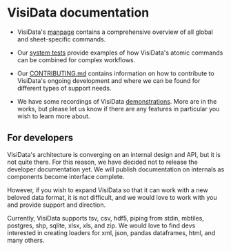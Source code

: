 # VisiData documentation

* VisiData's [manpage](/man) contains a comprehensive overview of all global and sheet-specific commands.

* Our [system tests](/test) provide examples of how VisiData's atomic commands can be combined for complex workflows.

* Our [CONTRIBUTING.md](/contributing) contains information on how to contribute to VisiData's ongoing development and where we can be found for different types of support needs.

* We have some recordings of VisiData [demonstrations](/videos). More are in the works, but please let us know if there are any features in particular you wish to learn more about.

## For developers

VisiData's architecture is converging on an internal design and API, but it is not quite there. For this reason, we have decided not to release the developer documentation yet.  We will publish documentation on internals as components become interface complete.

However, if you wish to expand VisiData so that it can work with a new beloved data format, it is not difficult, and we would love to work with you and provide support and direction.

Currently, VisiData supports tsv, csv, hdf5, piping from stdin, mbtiles, postgres, shp, sqlite, xlsx, xls, and zip. We would love to find devs interested in creating loaders for xml, json, pandas dataframes, html, and many others. 
